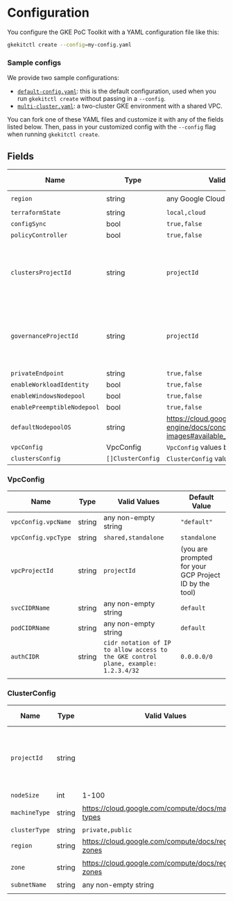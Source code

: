 # Configuration

You configure the GKE PoC Toolkit with a YAML configuration file like this:

```bash
gkekitctl create --config=my-config.yaml
```

### Sample configs 

We provide two sample configurations: 
- [`default-config.yaml`](/cli/pkg/cli_init/samples/default-config.yaml): this is the default configuration, used when you run `gkekitctl create` without passing in a `--config`. 
- [`multi-cluster.yaml`](/cli/pkg/cli_init/samples/multi-cluster.yaml): a two-cluster GKE environment with a shared VPC. 

You can fork one of these YAML files and customize it with any of the fields listed below. Then, pass in your customized config with the `--config` flag when running `gkekitctl create`.  
## Fields 

| Name                        | Type              | Valid Values                                                                               | Default Value                                          |
| --------------------------- | ----------------- | ------------------------------------------------------------------------------------------ | ------------------------------------------------------ |
| `region`                    | string            | any Google Cloud region                                                                    | `us-central1`                                          |
| `terraformState`            | string            | `local,cloud`                                                                              | `local`                                                |
| `configSync`                | bool              | `true,false`                                                                               | `true`                                                |
| `policyController`                | bool              | `true,false`                                                                               | `true`                                                |
| `clustersProjectId`         | string            | `projectId`                                                                                | (you are prompted for your GCP Project ID by the tool) |
| `governanceProjectId`       | string            | `projectId`                                                                                | (you are prompted for your GCP Project ID by the tool) |
| `privateEndpoint`           | string            | `true,false`                                                                               | `false`                                                |
| `enableWorkloadIdentity`    | bool              | `true,false`                                                                               | `true`                                                 |
| `enableWindowsNodepool`     | bool              | `true,false`                                                                               | `false`                                                |
| `enablePreemptibleNodepool` | bool              | `true,false`                                                                               | `false`                                                |
| `defaultNodepoolOS`         | string            | https://cloud.google.com/kubernetes-engine/docs/concepts/node-images#available_node_images | `cos`                                                  |
| `vpcConfig`                 | VpcConfig         | `VpcConfig` values below!                                                                  |                                                        |
| `clustersConfig`            | `[]ClusterConfig` | `ClusterConfig` values below!                                                              |                                                        |

### VpcConfig


| Name                | Type   | Valid Values                                                                        | Default Value                                          |
| ------------------- | ------ | ----------------------------------------------------------------------------------- | ------------------------------------------------------ |
| `vpcConfig.vpcName` | string | any non-empty string                                                                | `"default"`                                            |
| `vpcConfig.vpcType` | string | `shared,standalone`                                                                 | `standalone`                                           |
| `vpcProjectId`      | string | `projectId`                                                                         | (you are prompted for your GCP Project ID by the tool) |  | `podCIDRName` | string |  |  |
| `svcCIDRName`       | string | any non-empty string                                                                | `default`                                              |
| `podCIDRName`       | string | any non-empty string                                                                | `default`                                              |
| `authCIDR`            | string | `cidr notation of IP to allow access to the GKE control plane, example: 1.2.3.4/32` | `0.0.0.0/0`                                |
|                     |

### ClusterConfig


| Name          | Type   | Valid Values                                        | Default Value                                         |
| ------------- | ------ | --------------------------------------------------- | ----------------------------------------------------- |
| `projectId`   | string |                                                     | (you are prompted for your GCP Project ID on startup) |
| `nodeSize`    | int    | 1-100                                               | 3                                                     |
| `machineType` | string | https://cloud.google.com/compute/docs/machine-types | `e2-standard-4`                                       |
| `clusterType` | string | `private,public`                                    | `public`                                              |
| `region`      | string | https://cloud.google.com/compute/docs/regions-zones | `us-central1`                                         |
| `zone`        | string | https://cloud.google.com/compute/docs/regions-zones | `us-central1-b`                                       |
| `subnetName`  | string | any non-empty string                                | `"default"`                                           |
|               |
